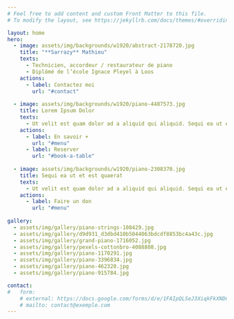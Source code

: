 ```yaml
---
# Feel free to add content and custom Front Matter to this file.
# To modify the layout, see https://jekyllrb.com/docs/themes/#overriding-theme-defaults

layout: home
hero:
  - image: assets/img/backgrounds/w1920/abstract-2178720.jpg
    title: "**Sarrazy** Mathieu"
    texts:
      - Technicien, accordeur / restaurateur de piano
      - Diplômé de l’école Ignace Pleyel à Loos
    actions:
      - label: Contactez moi
        url: "#contact"
  
  - image: assets/img/backgrounds/w1920/piano-4487573.jpg
    title: Lorem Ipsum Dolor
    texts:
      - Ut velit est quam dolor ad a aliquid qui aliquid. Sequi ea ut et est quaerat sequi nihil ut aliquam. Occaecati alias dolorem mollitia ut. Similique ea voluptatem. Esse doloremque accusamus repellendus deleniti vel. Minus et tempore modi architecto.
    actions:
      - label: En savoir +
        url: "#menu"
      - label: Reserver
        url: "#book-a-table"
  
  - image: assets/img/backgrounds/w1920/piano-2308370.jpg
    title: Sequi ea ut et est quaerat
    texts:
      - Ut velit est quam dolor ad a aliquid qui aliquid. Sequi ea ut et est quaerat sequi nihil ut aliquam. Occaecati alias dolorem mollitia ut. Similique ea voluptatem. Esse doloremque accusamus repellendus deleniti vel. Minus et tempore modi architecto.
    actions:
      - label: Faire un don
        url: "#menu"
  
gallery:
  - assets/img/gallery/piano-strings-108429.jpg
  - assets/img/gallery/d9d931_d3dbd410b5044063bdcdf8853bc4a43c.jpg
  - assets/img/gallery/grand-piano-1716052.jpg
  - assets/img/gallery/pexels-cottonbro-4088808.jpg
  - assets/img/gallery/piano-1170291.jpg
  - assets/img/gallery/piano-3396834.jpg
  - assets/img/gallery/piano-462320.jpg
  - assets/img/gallery/piano-915784.jpg

contact:
#   form:
    # external: https://docs.google.com/forms/d/e/1FAIpQLSeJ3XiqkFkXNDCgGeC3CXIov9JMhvVMYz9THLpwqCYZkSOKwQ/viewform?embedded=true
    # mailto: contact@exemple.com
---
```





